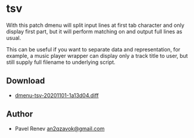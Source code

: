 tsv
====
With this patch dmenu will split input lines at first tab character and
only display first part, but it will perform matching on and output full
lines as usual.

This can be useful if you want to separate data and representation, for
example, a music player wrapper can display only a track title to
user, but still supply full filename to underlying script.

Download
--------
* [dmenu-tsv-20201101-1a13d04.diff](dmenu-tsv-20201101-1a13d04.diff)

Author
------
* Pavel Renev <an2qzavok@gmail.com>
